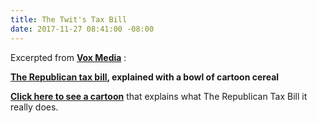 ```yaml
---
title: The Twit's Tax Bill
date: 2017-11-27 08:41:00 -08:00
---
```


Excerpted from [**Vox Media**](https://www.vox.com/)  :

**[The Republican tax bill](https://waysandmeans.house.gov/tax-cuts-jobs-act-resources/), explained with a bowl of cartoon cereal** 

[**Click here to see a cartoon**](https://www.vox.com/policy-and-politics/2017/11/6/16603822/republican-tax-plan-cartoon-explained) that explains what The Republican Tax Bill  it really does.

